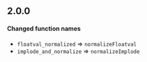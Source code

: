 ## 2.0.0
#### Changed function names
* `floatval_normalized` => `normalizeFloatval`
* `implode_and_normalize` => `normalizeImplode`